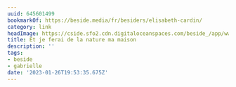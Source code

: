 ```yaml
---
uuid: 645601499
bookmarkOf: https://beside.media/fr/besiders/elisabeth-cardin/
category: link
headImage: https://cside.sfo2.cdn.digitaloceanspaces.com/beside_/app/www/2022/12/BESIDE_MANIFEST_feature.jpg
title: Et je ferai de la nature ma maison
description: ''
tags:
- beside
- gabrielle
date: '2023-01-26T19:53:35.675Z'
---
```




